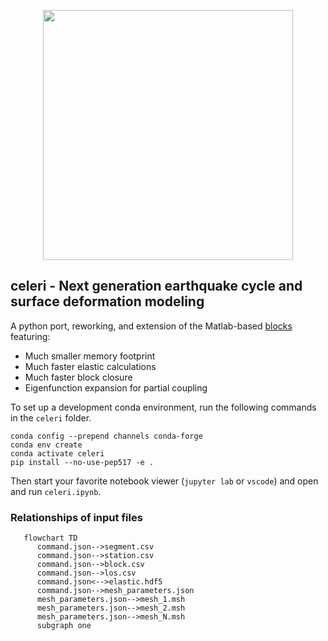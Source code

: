 <p align="center">
  <img src="https://user-images.githubusercontent.com/4225359/132613223-257e6e17-83bd-49a4-8bbc-326cc117f6ec.png" width=400 />
</p>

## celeri - Next generation earthquake cycle and surface deformation modeling
A python port, reworking, and extension of the Matlab-based [blocks](https://github.com/jploveless/Blocks) featuring:
- Much smaller memory footprint
- Much faster elastic calculations
- Much faster block closure
- Eigenfunction expansion for partial coupling

To set up a development conda environment, run the following commands in the `celeri` folder.
```
conda config --prepend channels conda-forge
conda env create
conda activate celeri
pip install --no-use-pep517 -e .
```

Then start your favorite notebook viewer (`jupyter lab` or `vscode`) and open and run `celeri.ipynb`.

### Relationships of input files
```mermaid
   flowchart TD
      command.json-->segment.csv
      command.json-->station.csv
      command.json-->block.csv
      command.json-->los.csv
      command.json<-->elastic.hdf5
      command.json-->mesh_parameters.json
      mesh_parameters.json-->mesh_1.msh
      mesh_parameters.json-->mesh_2.msh
      mesh_parameters.json-->mesh_N.msh
      subgraph one
```
